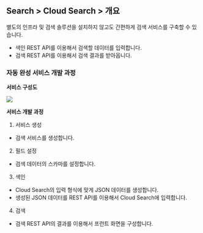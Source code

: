 ## Search > Cloud Search > 개요

별도의 인프라 및 검색 솔루션을 설치하지 않고도 간편하게 검색 서비스를 구축할 수 있습니다.
- 색인 REST API를 이용해서 검색할 데이터를 입력합니다.
- 검색 REST API를 이용해서 검색 결과를 받아옵니다.

### 자동 완성 서비스 개발 과정

**서비스 구성도**

![](http://static.toastoven.net/prod_search/block_diagrm-20200113.png?)

**서비스 개발 과정**
1. 서비스 생성
  - 검색 서비스를 생성합니다.
2. 필드 설정
  - 검색 데이터의 스카마를 설정합니다.
3. 색인
  - Cloud Search의 입력 형식에 맞게 JSON 데이터를 생성합니다.
  - 생성된 JSON 데이터를 REST API를 이용해서 Cloud Search에 입력합니다.
4. 검색
  - 검색 REST API의 결과를 이용해서 프런트 화면을 구성합니다.
